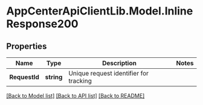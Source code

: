 # AppCenterApiClientLib.Model.InlineResponse200
## Properties

Name | Type | Description | Notes
------------ | ------------- | ------------- | -------------
**RequestId** | **string** | Unique request identifier for tracking | 

[[Back to Model list]](../README.md#documentation-for-models) [[Back to API list]](../README.md#documentation-for-api-endpoints) [[Back to README]](../README.md)

